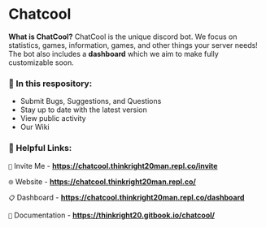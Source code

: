 # Chatcool

**What is ChatCool?**
ChatCool is the unique discord bot. We focus on statistics, games, information, games, and other things your server needs!
The bot also includes a **dashboard** which we aim to make fully customizable soon.

### 👀 In this respository:
 - Submit Bugs, Suggestions, and Questions
 - Stay up to date with the latest version
 - View public activity
 - Our Wiki

### 🔗 Helpful Links:

`📩` Invite Me - **https://chatcool.thinkright20man.repl.co/invite**

`🌐` Website - **https://chatcool.thinkright20man.repl.co/**

`📋` Dashboard - **https://chatcool.thinkright20man.repl.co/dashboard**

`📕` Documentation - **https://thinkright20.gitbook.io/chatcool/**
 
